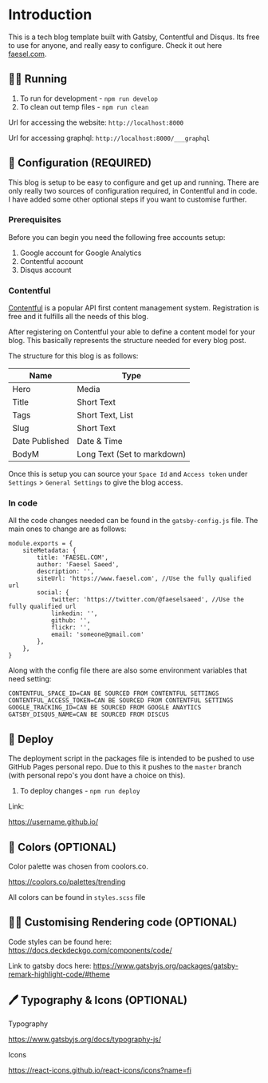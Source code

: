 # Introduction

This is a tech blog template built with Gatsby, Contentful and Disqus. Its free to use for anyone, and really easy to configure. Check it out here [faesel.com](https://www.faesel.com/blog/gatsby-tech-blog-starter).

## 🏃‍♂️ Running

1. To run for development - `npm run develop`
2. To clean out temp files - `npm run clean`

Url for accessing the website:
`http://localhost:8000`

Url for accessing graphql:
`http://localhost:8000/___graphql`

## 🔧 Configuration (REQUIRED)

This blog is setup to be easy to configure and get up and running. There are only really two sources of configuration required, in Contentful and in code. I have added some other optional steps if you want to customise further.

### Prerequisites

Before you can begin you need the following free accounts setup:

1. Google account for Google Analytics
2. Contentful account
3. Disqus account

### Contentful

[Contentful](https://www.contentful.com/) is a popular API first content management system. Registration is free and it fulfills all the needs of this blog.

After registering on Contentful your able to define a content model for your blog. This basically represents the structure needed for every blog post.

The structure for this blog is as follows:

Name | Type 
--- | --- 
Hero | Media
Title | Short Text
Tags | Short Text, List
Slug | Short Text
Date Published | Date & Time
BodyM | Long Text (Set to markdown)

Once this is setup you can source your `Space Id` and `Access token` under `Settings` > `General Settings` to give the blog access.

###  In code

All the code changes needed can be found in the `gatsby-config.js` file. The main ones to change are as follows:

```
module.exports = {
    siteMetadata: {
        title: 'FAESEL.COM',
        author: 'Faesel Saeed',
        description: '',
        siteUrl: 'https://www.faesel.com', //Use the fully qualified url
        social: {
            twitter: 'https://twitter.com/@faeselsaeed', //Use the fully qualified url
            linkedin: '',
            github: '',
            flickr: '',
            email: 'someone@gmail.com'
        },
    },
}
```

Along with the config file there are also some environment variables that need setting:

```
CONTENTFUL_SPACE_ID=CAN BE SOURCED FROM CONTENTFUL SETTINGS
CONTENTFUL_ACCESS_TOKEN=CAN BE SOURCED FROM CONTENTFUL SETTINGS
GOOGLE_TRACKING_ID=CAN BE SOURCED FROM GOOGLE ANAYTICS
GATSBY_DISQUS_NAME=CAN BE SOURCED FROM DISCUS
```

## 💫 Deploy

The deployment script in the packages file is intended to be pushed to use GitHub Pages personal repo. Due to this it pushes to the `master` branch (with personal repo's you dont have a choice on this).

1. To deploy changes - `npm run deploy`

Link:

https://username.github.io/

## 🎨 Colors (OPTIONAL)

Color palette was chosen from coolors.co.

https://coolors.co/palettes/trending

All colors can be found in `styles.scss` file


## 👩‍💻 Customising Rendering code (OPTIONAL)

Code styles can be found here:
https://docs.deckdeckgo.com/components/code/

Link to gatsby docs here:
https://www.gatsbyjs.org/packages/gatsby-remark-highlight-code/#theme

## 🖊 Typography & Icons (OPTIONAL)

Typography

https://www.gatsbyjs.org/docs/typography-js/

Icons 

https://react-icons.github.io/react-icons/icons?name=fi